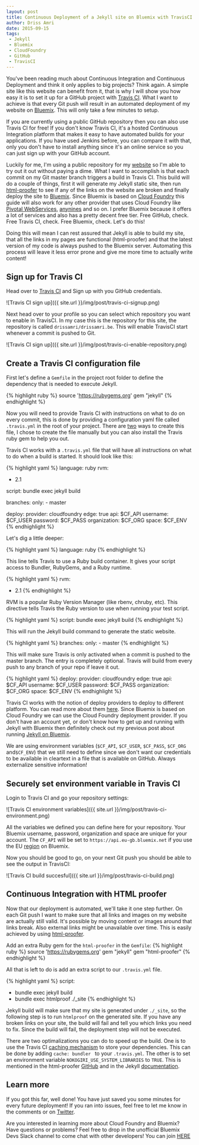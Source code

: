 ```yaml
---
layout: post
title: Continuous Deployment of a Jekyll site on Bluemix with TravisCI
author: Driss Amri
date: 2015-09-15
tags:
 - Jekyll
 - Bluemix
 - CloudFoundry
 - GitHub
 - TravisCI
---
```


You've been reading much about Continuous Integration and Continuous Deployment and think it only applies to big projects? Think again. A simple site like this website can benefit from it, that is why I will show you how easy it is to set it up for a GitHub project with [Travis CI](https://travis-ci.org/). What I want to achieve is that every Git push will result in an automated deployment of my website on [Bluemix](http://bluemix.net). This will only take a few minutes to setup.

If you are currently using a public GitHub repository then you can also use Travis CI for free! If you don't know Travis CI, it's a hosted Continuous Integration platform that makes it easy to have automated builds for your applications. If you have used Jenkins before, you can compare it with that, only you don't have to install anything since it's an online service so you can just sign up with your GitHub account.

Luckily for me, I'm using a public repository for my [website](https://drissamri.be/blog/2015/09/05/hosting-a-jekyll-website-on-bluemix/) so I'm able to try out it out without paying a dime. What I want to accomplish is that each commit on my Git master branch triggers a build in Travis CI. This build will do a couple of things, first it will generate my Jekyll static site, then run [html-proofer](https://github.com/gjtorikian/html-proofer) to see if any of the links on the website are broken and finally deploy the site to [Bluemix](http://bluemix.net). Since Bluemix is based on [Cloud Foundry](https://www.cloudfoundry.org/) this guide will also work for any other provider that uses Cloud Foundry like [Pivotal WebServices](https://run.pivotal.io/), [anynines](http://www.anynines.com/) and so on. I prefer Bluemix because it offers a lot of services and also has a pretty decent free tier. Free GitHub, check. Free Travis CI, check. Free Bluemix, check. Let's do this!

Doing this will mean I can rest assured that Jekyll is able to build my site, that all the links in my pages are functional (html-proofer) and that the latest version of my code is always pushed to the Bluemix server. Automating this process will leave it less error prone and give me more time to actually write content!

## Sign up for Travis CI ##

Head over to [Travis CI](https://travis-ci.org/) and Sign up with you GitHub credentials.

![Travis CI sign up]({{ site.url }}/img/post/travis-ci-signup.png)

Next head over to your profile so you can select which repository you want to enable in TravisCI. In my case this is the repository for this site, the repository is called `drissamri/drissamri.be`. This will enable TravisCI start whenever a commit is pushed to Git.

![Travis CI sign up]({{ site.url }}/img/post/travis-ci-enable-repository.png)

## Create a Travis CI configuration file ##

First let's define a `Gemfile` in the project root folder to define the dependency that is needed to execute Jekyll.

{% highlight ruby %}
source 'https://rubygems.org'
gem "jekyll"
{% endhighlight %}

Now you will need to provide Travis CI with instructions on what to do on every commit, this is done by providing a configuration yaml file called `.travis.yml` in the root of your project. There are [two](http://docs.travis-ci.com/user/deployment/cloudfoundry/) ways to create this file, I chose to create the file manually but you can also install the Travis ruby gem to help you out.

Travis CI works with a `.travis.yml` file that will have all instructions on what to do when a build is started. It should look like this:

{% highlight yaml %}
language: ruby
rvm:
- 2.1

script: bundle exec jekyll build

branches:
  only:
    - master

deploy:
  provider: cloudfoundry
  edge: true
  api: $CF_API
  username: $CF_USER
  password: $CF_PASS
  organization: $CF_ORG
  space: $CF_ENV
{% endhighlight %}

Let's dig a little deeper:

{% highlight yaml %}
language: ruby
{% endhighlight %}

This line tells Travis to use a Ruby build container. It gives your script access to Bundler, RubyGems, and a Ruby runtime.

{% highlight yaml %}
rvm:
- 2.1
{% endhighlight %}

RVM is a popular Ruby Version Manager (like rbenv, chruby, etc). This directive tells Travis the Ruby version to use when running your test script.

{% highlight yaml %}
script: bundle exec jekyll build
{% endhighlight %}

This will run the Jekyll build command to generate the static website.

{% highlight yaml %}
branches:
  only:
    - master
{% endhighlight %}

This will make sure Travis is only activated when a commit is pushed to the master branch.
The entry is completely optional. Travis will build from every push to any branch of your repo if leave it out.

{% highlight yaml %}
deploy:
  provider: cloudfoundry
  edge: true
  api: $CF_API
  username: $CF_USER
  password: $CF_PASS
  organization: $CF_ORG
  space: $CF_ENV
{% endhighlight %}

Travis CI works with the notion of deploy providers to deploy to different platform. You can read more about them [here](http://docs.travis-ci.com/user/deployment/). Since Bluemix is based on Cloud Foundry we can use the Cloud Foundry deployment provider. If you don't have an account yet, or don't know how to get up and running with Jekyll with Bluemix then definitely check out my previous post about running [Jekyll on Bluemix]([website](https://drissamri.be/blog/2015/09/05/hosting-a-jekyll-website-on-bluemix/)).

We are using environment variables (`$CF_API`, `$CF_USER`, `$CF_PASS`, `$CF_ORG` and`$CF_ENV`) that we still need to define since we don't want our credentials to be available in cleartext in a file that is available on GitHub. Always externalize sensitive information!


## Securely set environment variable in Travis CI ##

Login to Travis CI and go your repository settings:

![Travis CI environment variables]({{ site.url }}/img/post/travis-ci-environment.png)

All the variables we defined you can define here for your repository. Your Bluemix username, password, organization and space are unique for your account. The `CF_API` will be set to `https://api.eu-gb.bluemix.net` if you use the EU [region](https://www.ng.bluemix.net/docs/overview/overview.html#ov_intro__reg) on Bluemix.

Now you should be good to go, on your next Git push you should be able to see the output in TravisCI:

![Travis CI build succesful]({{ site.url }}/img/post/travis-ci-build.png)


## Continuous Integration with HTML proofer ##

Now that our deployment is automated, we'll take it one step further. On each Git push I want to make sure that all links and images on my website are actually still valid. It's possible by moving content or images around that links break. Also external links might be unavailable over time. This is easily achieved by using [html-proofer](https://github.com/gjtorikian/html-proofer).

Add an extra Ruby gem for the `html-proofer` in the `Gemfile`:
{% highlight ruby %}
source 'https://rubygems.org'
gem "jekyll"
gem "html-proofer"
{% endhighlight %}

All that is left to do is add an extra script to our `.travis.yml` file.

{% highlight yaml %}
script:
  - bundle exec jekyll build
  - bundle exec htmlproof ./_site
{% endhighlight %}


Jekyll build will make sure that my site is generated under `./_site`, so the following step is to run `htmlproof` on the generated site. If you have any broken links on your site, the build will fail and tell you which links you need to fix. Since the build will fail, the deployment step will not be executed.

There are two optimalizations you can do to speed up the build. One is to use the Travis CI [caching mechanism](http://docs.travis-ci.com/user/caching/) to store your dependencies. This can be done by adding `cache: bundler
` to your `.travis.yml`. The other is to set an environment variable `NOKOGIRI_USE_SYSTEM_LIBRARIES` to `TRUE`. This is mentioned in the html-proofer [GitHub](https://github.com/gjtorikian/html-proofer) and in the Jekyll [documentation](https://jekyllrb.com/docs/continuous-integration/).

## Learn more ##

If you got this far, well done! You have just saved you some minutes for every future deployment! If you ran into issues, feel free to let me know in the comments or on [Twitter](https://twitter.com/drams88).

<div class="alert alert-info" role="alert">
  Are you interested in learning more about Cloud Foundry and Bluemix? Have questions or problems? Feel free to drop in the unofficial Bluemix Devs Slack channel to come chat with other developers! You can join <a href="http://bluemixdevs.mybluemix.net/" class="alert-link">HERE</a>
</div>

